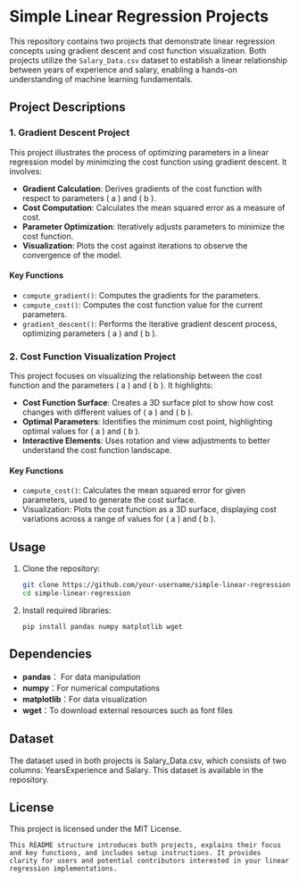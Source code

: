 # Simple Linear Regression Projects

This repository contains two projects that demonstrate linear regression concepts using gradient descent and cost function visualization. Both projects utilize the `Salary_Data.csv` dataset to establish a linear relationship between years of experience and salary, enabling a hands-on understanding of machine learning fundamentals.

## Project Descriptions

### 1. Gradient Descent Project
This project illustrates the process of optimizing parameters in a linear regression model by minimizing the cost function using gradient descent. It involves:
- **Gradient Calculation**: Derives gradients of the cost function with respect to parameters \( a \) and \( b \).
- **Cost Computation**: Calculates the mean squared error as a measure of cost.
- **Parameter Optimization**: Iteratively adjusts parameters to minimize the cost function.
- **Visualization**: Plots the cost against iterations to observe the convergence of the model.

#### Key Functions
- `compute_gradient()`: Computes the gradients for the parameters.
- `compute_cost()`: Computes the cost function value for the current parameters.
- `gradient_descent()`: Performs the iterative gradient descent process, optimizing parameters \( a \) and \( b \).

### 2. Cost Function Visualization Project
This project focuses on visualizing the relationship between the cost function and the parameters \( a \) and \( b \). It highlights:
- **Cost Function Surface**: Creates a 3D surface plot to show how cost changes with different values of \( a \) and \( b \).
- **Optimal Parameters**: Identifies the minimum cost point, highlighting optimal values for \( a \) and \( b \).
- **Interactive Elements**: Uses rotation and view adjustments to better understand the cost function landscape.

#### Key Functions
- `compute_cost()`: Calculates the mean squared error for given parameters, used to generate the cost surface.
- Visualization: Plots the cost function as a 3D surface, displaying cost variations across a range of values for \( a \) and \( b \).

## Usage

1. Clone the repository:
   ```bash
   git clone https://github.com/your-username/simple-linear-regression.git
   cd simple-linear-regression
   ```
2. Install required libraries:
   ```
   pip install pandas numpy matplotlib wget
   ```
## Dependencies

- **pandas**： For data manipulation
- **numpy**：For numerical computations
- **matplotlib**：For data visualization
- **wget**：To download external resources such as font files

## Dataset

The dataset used in both projects is Salary_Data.csv, which consists of two columns: YearsExperience and Salary. This dataset is available in the repository.

## License

This project is licensed under the MIT License.
 ```
This README structure introduces both projects, explains their focus and key functions, and includes setup instructions. It provides clarity for users and potential contributors interested in your linear regression implementations.
 ```



